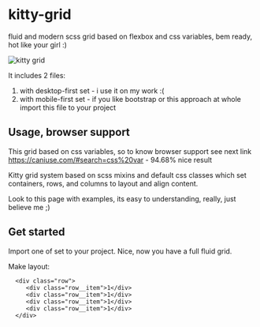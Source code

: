 # kitty-grid
fluid and modern scss grid based on flexbox and css variables, bem ready, hot like your girl :)

![kitty grid](https://chpic.su/_data/stickers/k/kocheng/kocheng_036.webp)

It includes 2 files:
1. with desktop-first set - i use it on my work :(
2. with mobile-first set - if you like bootstrap or this approach at whole import this file to your project

## Usage, browser support
This grid based on css variables, so to know browser support see next link https://caniuse.com/#search=css%20var - 94.68% nice result

Kitty grid system based on scss mixins and default css classes which set containers, rows, and columns to layout and align content.

Look to this page with examples, its easy to understanding, really, just believe me ;)

## Get started
Import one of set to your project. Nice, now you have a full fluid grid.

Make layout:

      <div class="row">
         <div class="row__item">1</div>
         <div class="row__item">1</div>
         <div class="row__item">1</div>
         <div class="row__item">1</div>
      </div>

